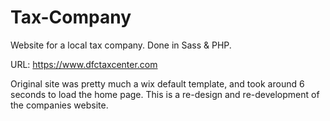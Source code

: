 # Tax-Company
Website for a local tax company. Done in Sass &amp; PHP. 

URL: https://www.dfctaxcenter.com

Original site was pretty much a wix default template, and took around 6 seconds to load the home page. This is a re-design and re-development of the companies website.

